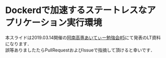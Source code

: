 # Dockerdで加速するステートレスなアプリケーション実行環境

本スライドは2019.03.14開催の[阿南高専あいてぃー勉強会#5](https://nitacsm.connpass.com/event/123610/)にて発表のLT資料になります．　  
誤等ありましたたらPullRequestおよびIssueで指摘して頂けると幸いです．  
